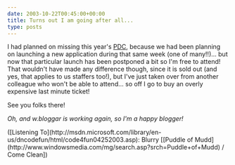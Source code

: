 ```yaml
---
date: 2003-10-22T00:45:00+00:00
title: Turns out I am going after all...
type: posts
---
```

I had planned on missing this year's [PDC](http://msdn.microsoft.com/events/pdc), because we had been planning on launching a new application during that same week (one of many!!)... but now that particular launch has been postponed a bit so I'm free to attend! That wouldn't have made any difference though, since it is sold out (and yes, that applies to us staffers too!), but I've just taken over from another colleague who won't be able to attend... so off I go to buy an overly expensive last minute ticket!

See you folks there!

_Oh, and w.bloggar is working again, so I'm a happy blogger!_

<div class="media">
  ([Listening To](http://msdn.microsoft.com/library/en-us/dncodefun/html/code4fun04252003.asp): Blurry [[Puddle of Mudd](http://www.windowsmedia.com/mg/search.asp?srch=Puddle+of+Mudd) / Come Clean])
</div>
